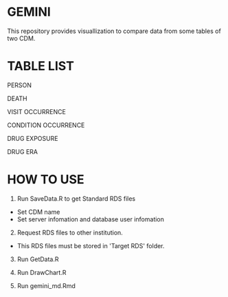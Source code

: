 # GEMINI

This repository provides visuallization to compare data from some tables of two CDM.

# TABLE LIST

PERSON

DEATH

VISIT OCCURRENCE

CONDITION OCCURRENCE

DRUG EXPOSURE

DRUG ERA

# HOW TO USE

1. Run SaveData.R to get Standard RDS files
  * Set CDM name
  * Set server infomation and database user infomation

2. Request RDS files to other institution.
  * This RDS files must be stored in 'Target RDS' folder.
  
3. Run GetData.R

4. Run DrawChart.R

5. Run gemini_md.Rmd
